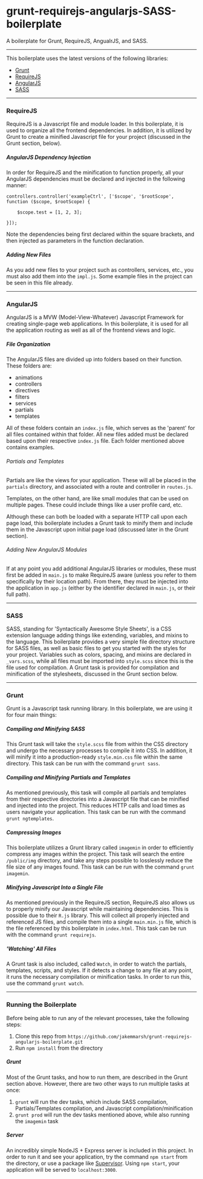 grunt-requirejs-angularjs-SASS-boilerplate
=====================================

A boilerplate for Grunt, RequireJS, AngualrJS, and SASS.

---

This boilerplate uses the latest versions of the following libraries:

- [Grunt](http://gruntjs.com/)
- [RequireJS](http://requirejs.org/)
- [AngularJS](http://angularjs.org/)
- [SASS](http://sass-lang.com/)

---

### RequireJS

RequireJS is a Javascript file and module loader. In this boilerplate, it is used to organize all the frontend dependencies. In addition, it is utilized by Grunt to create a minified Javascript file for your project (discussed in the Grunt section, below).

##### AngularJS Dependency Injection

In order for RequireJS and the minification to function properly, all your AngularJS dependencies must be declared and injected in the following manner:

```
controllers.controller('exampleCtrl', ['$scope', '$rootScope', function ($scope, $rootScope) {

    $scope.test = [1, 2, 3];

}]);
```

Note the dependencies being first declared within the square brackets, and then injected as parameters in the function declaration.

##### Adding New Files

As you add new files to your project such as controllers, services, etc., you must also add them into the `impl.js`. Some example files in the project can be seen in this file already.

---

### AngularJS

AngularJS is a MVW (Model-View-Whatever) Javascript Framework for creating single-page web applications. In this boilerplate, it is used for all the application routing as well as all of the frontend views and logic.

##### File Organization

The AngularJS files are divided up into folders based on their function. These folders are:

- animations
- controllers
- directives
- filters
- services
- partials
- templates

All of these folders contain an `index.js` file, which serves as the 'parent' for all files contained within that folder. All new files added must be declared based upon their respective `index.js` file. Each folder mentioned above contains examples.

###### Partials and Templates

Partials are like the views for your application. These will all be placed in the `partials` directory, and associated with a route and controller in `routes.js`.

Templates, on the other hand, are like small modules that can be used on multiple pages. These could include things like a user profile card, etc.

Although these can both be loaded with a separate HTTP call upon each page load, this boilerplate includes a Grunt task to minify them and include them in the Javascript upon initial page load (discussed later in the Grunt section).

###### Adding New AngularJS Modules

If at any point you add additional AngularJS libraries or modules, these must first be added in `main.js` to make RequireJS aware (unless you refer to them specifically by their location path). From there, they must be injected into the application in `app.js` (either by the identifier declared in `main.js`, or their full path).

---

### SASS

SASS, standing for 'Syntactically Awesome Style Sheets', is a CSS extension language adding things like extending, variables, and mixins to the language. This boilerplate provides a very simple file directory structure for SASS files, as well as basic files to get you started with the styles for your project. Variables such as colors, spacing, and mixins are declared in `_vars.scss`, while all files must be imported into `style.scss` since this is the file used for compilation. A Grunt task is provided for compilation and minification of the stylesheets, discussed in the Grunt section below.

---

### Grunt

Grunt is a Javascript task running library. In this boilerplate, we are using it for four main things:

##### Compiling and Minifying SASS

This Grunt task will take the `style.scss` file from within the CSS directory and undergo the necessary processes to compile it into CSS. In addition, it will minify it into a production-ready `style.min.css` file within the same directory. This task can be run with the command `grunt sass`.

##### Compiling and Minifying Partials and Templates

As mentioned previously, this task will compile all partials and templates from their respective directories into a Javascript file that can be minified and injected into the project. This reduces HTTP calls and load times as users navigate your application. This task can be run with the command `grunt ngtemplates`.

##### Compressing Images

This boilerplate utilizes a Grunt library called `imagemin` in order to efficiently compress any images within the project. This task will search the entire `/public/img` directory, and take any steps possible to losslessly reduce the file size of any images found. This task can be run with the command `grunt imagemin`.

##### Minifying Javascript Into a Single File

As mentioned previously in the RequireJS section, RequireJS also allows us to properly minify our Javascript while maintaining dependencies. This is possible due to their `R.js` library. This will collect all properly injected and referenced JS files, and compile them into a single `main.min.js` file, which is the file referenced by this boilerplate in `index.html`. This task can be run with the command `grunt requirejs`.

##### 'Watching' All Files

A Grunt task is also included, called `Watch`, in order to watch the partials, templates, scripts, and styles. If it detects a change to any file at any point, it runs the necessary compilation or minification tasks. In order to run this, use the command `grunt watch`.

---

### Running the Boilerplate

Before being able to run any of the relevant processes, take the following steps:

1. Clone this repo from `https://github.com/jakemmarsh/grunt-requirejs-angularjs-boilerplate.git`
2. Run `npm install` from the directory

##### Grunt

Most of the Grunt tasks, and how to run them, are described in the Grunt section above. However, there are two other ways to run multiple tasks at once:

1. `grunt` will run the dev tasks, which include SASS compilation, Partials/Templates compilation, and Javascript compilation/minification
2. `grunt prod` will run the dev tasks mentioned above, while also running the `imagemin` task

##### Server

An incredibly simple NodeJS + Express server is included in this project. In order to run it and see your application, try the command `npm start` from the directory, or use a package like [Supervisor](https://github.com/isaacs/node-supervisor). Using `npm start`, your application will be served to `localhost:3000`.